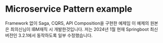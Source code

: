 # Microservice Pattern example
Framework 없이 Saga, CQRS, API Composition을 구현한 예제임 
이 예제의 원본은 최의신님이 IBM재직 시 개발한것입니다. 
저는 2024년 1월 현재 Springboot 최신 버전인 3.2.1에서 동작하도록 일부 수정했습니다. 


